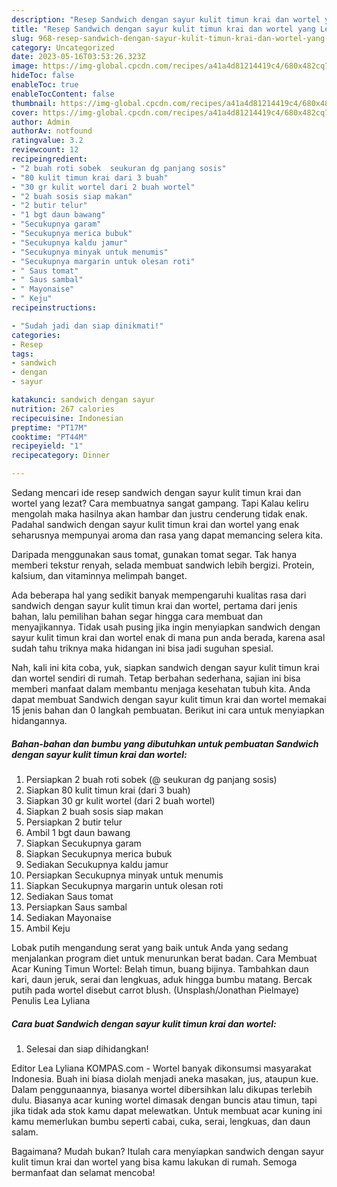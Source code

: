 ```yaml
---
description: "Resep Sandwich dengan sayur kulit timun krai dan wortel yang Lezat Sekali"
title: "Resep Sandwich dengan sayur kulit timun krai dan wortel yang Lezat Sekali"
slug: 968-resep-sandwich-dengan-sayur-kulit-timun-krai-dan-wortel-yang-lezat-sekali
category: Uncategorized
date: 2023-05-16T03:53:26.323Z
image: https://img-global.cpcdn.com/recipes/a41a4d81214419c4/680x482cq70/sandwich-dengan-sayur-kulit-timun-krai-dan-wortel-foto-resep-utama.jpg
hideToc: false
enableToc: true
enableTocContent: false
thumbnail: https://img-global.cpcdn.com/recipes/a41a4d81214419c4/680x482cq70/sandwich-dengan-sayur-kulit-timun-krai-dan-wortel-foto-resep-utama.jpg
cover: https://img-global.cpcdn.com/recipes/a41a4d81214419c4/680x482cq70/sandwich-dengan-sayur-kulit-timun-krai-dan-wortel-foto-resep-utama.jpg
author: Admin
authorAv: notfound
ratingvalue: 3.2
reviewcount: 12
recipeingredient:
- "2 buah roti sobek  seukuran dg panjang sosis"
- "80 kulit timun krai dari 3 buah"
- "30 gr kulit wortel dari 2 buah wortel"
- "2 buah sosis siap makan"
- "2 butir telur"
- "1 bgt daun bawang"
- "Secukupnya garam"
- "Secukupnya merica bubuk"
- "Secukupnya kaldu jamur"
- "Secukupnya minyak untuk menumis"
- "Secukupnya margarin untuk olesan roti"
- " Saus tomat"
- " Saus sambal"
- " Mayonaise"
- " Keju"
recipeinstructions:

- "Sudah jadi dan siap dinikmati!"
categories:
- Resep
tags:
- sandwich
- dengan
- sayur

katakunci: sandwich dengan sayur 
nutrition: 267 calories
recipecuisine: Indonesian
preptime: "PT17M"
cooktime: "PT44M"
recipeyield: "1"
recipecategory: Dinner

---
```



Sedang mencari ide resep sandwich dengan sayur kulit timun krai dan wortel yang lezat? Cara membuatnya sangat gampang. Tapi Kalau keliru mengolah maka hasilnya akan hambar dan justru cenderung tidak enak. Padahal sandwich dengan sayur kulit timun krai dan wortel yang enak seharusnya mempunyai aroma dan rasa yang dapat memancing selera kita.


Daripada menggunakan saus tomat, gunakan tomat segar. Tak hanya memberi tekstur renyah, selada membuat sandwich lebih bergizi. Protein, kalsium, dan vitaminnya melimpah banget.

Ada beberapa hal yang sedikit banyak mempengaruhi kualitas rasa dari sandwich dengan sayur kulit timun krai dan wortel, pertama dari jenis bahan, lalu pemilihan bahan segar hingga cara membuat dan menyajikannya. Tidak usah pusing jika ingin menyiapkan sandwich dengan sayur kulit timun krai dan wortel enak di mana pun anda berada, karena asal sudah tahu triknya maka hidangan ini bisa jadi suguhan spesial.


Nah, kali ini kita coba, yuk, siapkan sandwich dengan sayur kulit timun krai dan wortel sendiri di rumah. Tetap berbahan sederhana, sajian ini bisa memberi manfaat dalam membantu menjaga kesehatan tubuh kita. Anda dapat membuat Sandwich dengan sayur kulit timun krai dan wortel memakai 15 jenis bahan dan 0 langkah pembuatan. Berikut ini cara untuk menyiapkan hidangannya.

<!--inarticleads1-->

##### Bahan-bahan dan bumbu yang dibutuhkan untuk pembuatan Sandwich dengan sayur kulit timun krai dan wortel:

1. Persiapkan 2 buah roti sobek (@ seukuran dg panjang sosis)
1. Siapkan 80 kulit timun krai (dari 3 buah)
1. Siapkan 30 gr kulit wortel (dari 2 buah wortel)
1. Siapkan 2 buah sosis siap makan
1. Persiapkan 2 butir telur
1. Ambil 1 bgt daun bawang
1. Siapkan Secukupnya garam
1. Siapkan Secukupnya merica bubuk
1. Sediakan Secukupnya kaldu jamur
1. Persiapkan Secukupnya minyak untuk menumis
1. Siapkan Secukupnya margarin untuk olesan roti
1. Sediakan  Saus tomat
1. Persiapkan  Saus sambal
1. Sediakan  Mayonaise
1. Ambil  Keju


Lobak putih mengandung serat yang baik untuk Anda yang sedang menjalankan program diet untuk menurunkan berat badan. Cara Membuat Acar Kuning Timun Wortel: Belah timun, buang bijinya. Tambahkan daun kari, daun jeruk, serai dan lengkuas, aduk hingga bumbu matang. Bercak putih pada wortel disebut carrot blush. (Unsplash/Jonathan Pielmaye) Penulis Lea Lyliana 

<!--inarticleads2-->

##### Cara buat Sandwich dengan sayur kulit timun krai dan wortel:


1. Selesai dan siap dihidangkan!

Editor Lea Lyliana KOMPAS.com - Wortel banyak dikonsumsi masyarakat Indonesia. Buah ini biasa diolah menjadi aneka masakan, jus, ataupun kue. Dalam penggunaannya, biasanya wortel dibersihkan lalu dikupas terlebih dulu. Biasanya acar kuning wortel dimasak dengan buncis atau timun, tapi jika tidak ada stok kamu dapat melewatkan. Untuk membuat acar kuning ini kamu memerlukan bumbu seperti cabai, cuka, serai, lengkuas, dan daun salam. 

Bagaimana? Mudah bukan? Itulah cara menyiapkan sandwich dengan sayur kulit timun krai dan wortel yang bisa kamu lakukan di rumah. Semoga bermanfaat dan selamat mencoba!
